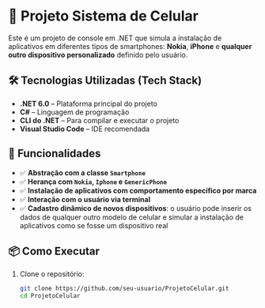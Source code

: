 # 📱 Projeto Sistema de Celular

Este é um projeto de console em .NET que simula a instalação de aplicativos em diferentes tipos de smartphones: **Nokia**, **iPhone** e **qualquer outro dispositivo personalizado** definido pelo usuário.

## 🛠️ Tecnologias Utilizadas (Tech Stack)

- **.NET 6.0** – Plataforma principal do projeto
- **C#** – Linguagem de programação
- **CLI do .NET** – Para compilar e executar o projeto
- **Visual Studio Code** – IDE recomendada

## 🚀 Funcionalidades

- ✅ **Abstração com a classe `Smartphone`**
- ✅ **Herança com `Nokia`, `Iphone` e `GenericPhone`**
- ✅ **Instalação de aplicativos com comportamento específico por marca**
- ✅ **Interação com o usuário via terminal**
- ✅ **Cadastro dinâmico de novos dispositivos**: o usuário pode inserir os dados de qualquer outro modelo de celular e simular a instalação de aplicativos como se fosse um dispositivo real

## 📦 Como Executar

1. Clone o repositório:
   ```bash
   git clone https://github.com/seu-usuario/ProjetoCelular.git
   cd ProjetoCelular
